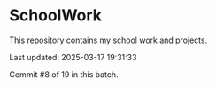 # SchoolWork

This repository contains my school work and projects.

Last updated: 2025-03-17 19:31:33

Commit #8 of 19 in this batch.